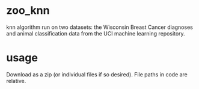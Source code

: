 # zoo_knn
knn algorithm run on two datasets: the Wisconsin Breast Cancer diagnoses and animal classification data from the UCI machine learning repository.

# usage
Download as a zip (or individual files if so desired). File paths in code are relative.
